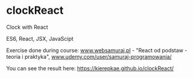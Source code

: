 # clockReact
Clock with React

ES6, React, JSX, JavaScipt

Exercise done during course: www.websamuraj.pl - "React od podstaw - teoria i praktyka", www.udemy.com/user/samuraj-programowania/

You can see the result here:   https://kierepkae.github.io/clockReact/
